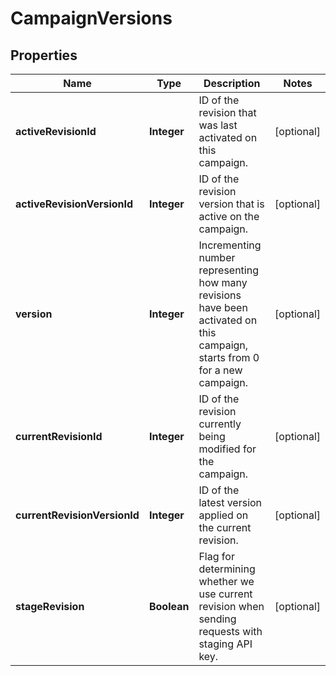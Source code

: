 

# CampaignVersions

## Properties

Name | Type | Description | Notes
------------ | ------------- | ------------- | -------------
**activeRevisionId** | **Integer** | ID of the revision that was last activated on this campaign.  |  [optional]
**activeRevisionVersionId** | **Integer** | ID of the revision version that is active on the campaign.  |  [optional]
**version** | **Integer** | Incrementing number representing how many revisions have been activated on this campaign, starts from 0 for a new campaign.  |  [optional]
**currentRevisionId** | **Integer** | ID of the revision currently being modified for the campaign.  |  [optional]
**currentRevisionVersionId** | **Integer** | ID of the latest version applied on the current revision.  |  [optional]
**stageRevision** | **Boolean** | Flag for determining whether we use current revision when sending requests with staging API key.  |  [optional]



